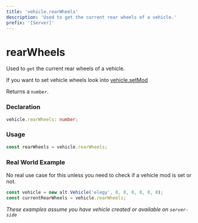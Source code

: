 ```yaml
---
title: 'vehicle.rearWheels'
description: 'Used to get the current rear wheels of a vehicle.'
prefix: '[Server]'
---
```


# rearWheels

Used to `get` the current rear wheels of a vehicle.

If you want to set vehicle wheels look into [vehicle.setMod](./setMod.md)

Returns a `number`.

### Declaration

```typescript
vehicle.rearWheels: number;
```

### Usage

```js
const rearWheels = vehicle.rearWheels;
```

### Real World Example

No real use case for this unless you need to check if a vehicle mod is set or not.

```js
const vehicle = new alt.Vehicle('elegy', 0, 0, 0, 0, 0, 0);
const currentRearWheels = vehicle.rearWheels;
```

_These examples assume you have vehicle created or available on `server-side`_